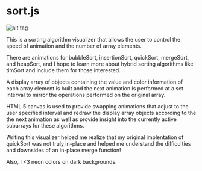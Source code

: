 # sort.js

![alt tag](https://github.com/christophermanahan/sort.js/blob/master/screenshot.png)

This is a sorting algorithm visualizer that allows the user to control the speed of animation and the number of array elements.

There are animations for bubbleSort, insertionSort, quickSort, mergeSort, and heapSort, and I hope to learn more about hybrid sorting algorithms like timSort and include them for those interested.

A display array of objects containing the value and color information of each array element is built and the next animation is performed at a set interval to mirror the operations performed on the original array.

HTML 5 canvas is used to provide swapping animations that adjust to the user specified interval and redraw the display array objects according to the the next animation as well as provide insight into the currently active subarrays for these algorithms.

Writing this visualizer helped me realize that my original implentation of quickSort was not truly in-place and helped me understand the difficulties and downsides of an in-place merge function!

Also, I <3 neon colors on dark backgrounds.
